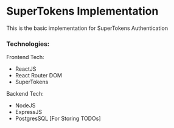 # SuperTokens Implementation

This is the basic implementation for SuperTokens Authentication

### Technologies:

Frontend Tech:

- ReactJS
- React Router DOM
- SuperTokens

Backend Tech:

- NodeJS
- ExpressJS
- PostgresSQL [For Storing TODOs]
